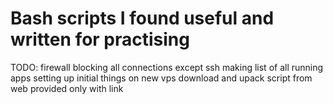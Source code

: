 # Bash scripts I found useful and written for practising 




TODO: 
firewall blocking all connections except ssh
making list of all running apps
setting up initial things on new vps
download and upack script from web provided only with link
